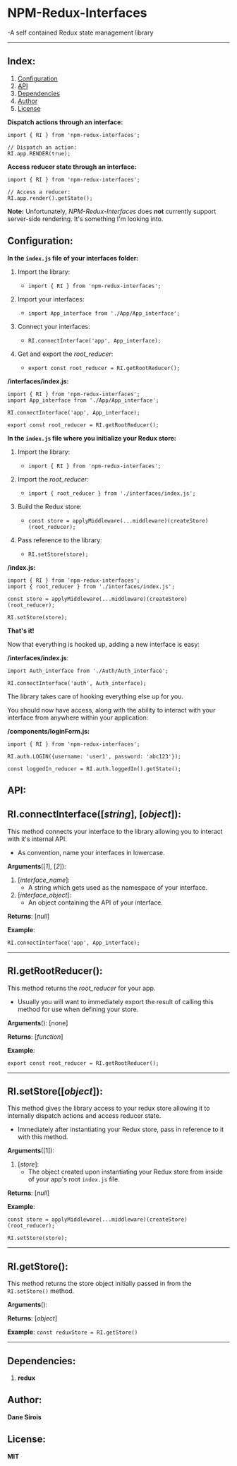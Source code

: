 # NPM-Redux-Interfaces 
-A self contained Redux state management library

***
## Index:
1. [Configuration](#configuration)
2. [API](#api)
3. [Dependencies](#dependencies)
4. [Author](#author)
5. [License](#license)

**Dispatch actions through an interface:**
```
import { RI } from 'npm-redux-interfaces';

// Dispatch an action:
RI.app.RENDER(true);
```

**Access reducer state through an interface:**
```
import { RI } from 'npm-redux-interfaces';

// Access a reducer:
RI.app.render().getState();
```

**Note:**
Unfortunately, *NPM-Redux-Interfaces* does **not** currently support server-side rendering. It's something I'm looking into.

## Configuration:

**In the `index.js` file of your interfaces folder:**

1. Import the library:

    - `import { RI } from 'npm-redux-interfaces';`
    
2. Import your interfaces:

    - `import App_interface from './App/App_interface';`
    
3. Connect your interfaces:

    - `RI.connectInterface('app', App_interface);`
    
4. Get and export the *root_reducer*:

    - `export const root_reducer = RI.getRootReducer();`
    
**/interfaces/index.js:**
```
import { RI } from 'npm-redux-interfaces';
import App_interface from './App/App_interface';

RI.connectInterface('app', App_interface);

export const root_reducer = RI.getRootReducer();
```

**In the `index.js` file where you initialize your Redux store:**

1. Import the library:

    - `import { RI } from 'npm-redux-interfaces';`
    
2. Import the *root_reducer*:

    - `import { root_reducer } from './interfaces/index.js';`
    
3. Build the Redux store:

    - `const store = applyMiddleware(...middleware)(createStore)(root_reducer);`
    
4. Pass reference to the library:

    - `RI.setStore(store);`

**/index.js:**
```
import { RI } from 'npm-redux-interfaces';
import { root_reducer } from './interfaces/index.js';

const store = applyMiddleware(...middleware)(createStore)(root_reducer);

RI.setStore(store);
```

**That's it!**

Now that everything is hooked up, adding a new interface is easy:

**/interfaces/index.js**:
```
import Auth_interface from './Auth/Auth_interface';

RI.connectInterface('auth', Auth_interface);
```

The library takes care of hooking everything else up for you.

You should now have access, along with the ability to interact with your interface from anywhere within your application:

**/components/loginForm.js:**
```
import { RI } from 'npm-redux-interfaces';

RI.auth.LOGIN({username: 'user1', password: 'abc123'});

const loggedIn_reducer = RI.auth.loggedIn().getState();
```

## API:
## RI.connectInterface([*string*], [*object*]):
This method connects your interface to the library allowing you to interact with it's internal API.
- As convention, name your interfaces in lowercase.

**Arguments**([*1*], [*2*]):
 
1. [*interface_name*]:
    - A string which gets used as the namespace of your interface.
2. [*interface_object*]:
    - An object containing the API of your interface.

**Returns**: [*null*]

**Example**:
```
RI.connectInterface('app', App_interface);
```

***
## RI.getRootReducer():
This method returns the *root_reducer* for your app.
- Usually you will want to immediately export the result of calling this method for use when defining your store.

**Arguments**(): [none]

**Returns**: [*function*]

**Example**:
```
export const root_reducer = RI.getRootReducer();
```

***
## RI.setStore([*object*]):
This method gives the library access to your redux store allowing it to internally dispatch actions and access reducer state.
- Immediately after instantiating your Redux store, pass in reference to it with this method.

**Arguments**([1]):

1. [*store*]:
    - The object created upon instantiating your Redux store from inside of your app's root `index.js` file.

**Returns**: [*null*]

**Example**:
```
const store = applyMiddleware(...middleware)(createStore)(root_reducer);`

RI.setStore(store);
```
***
## RI.getStore():
This method returns the store object initially passed in from the `RI.setStore()` method.

**Arguments**():

**Returns**: [*object*]

**Example**:
`const reduxStore = RI.getStore()`

***
## Dependencies:
1. **redux**

## Author:
**Dane Sirois**

## License:
**MIT**
